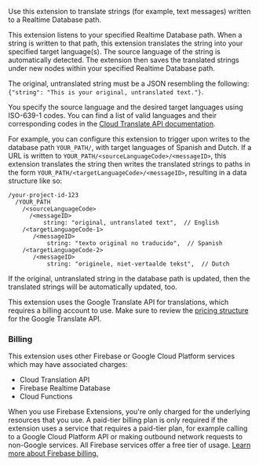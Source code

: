 Use this extension to translate strings (for example, text messages) written to a Realtime Database path.

This extension listens to your specified Realtime Database path. When a string is written to that path, this extension translates the string into your specified target language(s). The source language of the string is automatically detected. The extension then saves the translated strings under new nodes within your specified Realtime Database path.

The original, untranslated string must be a JSON resembling the following: `{"string": "This is your original, untranslated text."}`.

You specify the source language and the desired target languages using ISO-639-1 codes. You can find a list of valid languages and their corresponding codes in the [Cloud Translate API documentation](https://cloud.google.com/translate/docs/languages).

For example, you can configure this extension to trigger upon writes to the database path `YOUR_PATH/`, with target languages of Spanish and Dutch. If a URL is written to `YOUR_PATH/<sourceLanguageCode>/<messageID>`, this extension translates the string then writes the translated strings to paths in the form `YOUR_PATH/<targetLanguageCode>/<messageID>`, resulting in a data structure like so:

```
/your-project-id-123
  /YOUR_PATH
    /<sourceLanguageCode>
      /<messageID>
          string: "original, untranslated text",  // English
    /<targetLanguageCode-1>
       /<messageID>
           string: "texto original no traducido",  // Spanish
    /<targetLanguageCode-2>
       /<messageID>
           string: "originele, niet-vertaalde tekst",  // Dutch
```

If the original, untranslated string in the database path is updated, then the translated strings will be automatically updated, too.

This extension uses the Google Translate API for translations, which requires a billing account to use. Make sure to review the [pricing structure](https://cloud.google.com/translate/#pricing) for the Google Translate API.

### Billing

This extension uses other Firebase or Google Cloud Platform services which may have associated charges:

- Cloud Translation API
- Firebase Realtime Database
- Cloud Functions

When you use Firebase Extensions, you're only charged for the underlying resources that you use. A paid-tier billing plan is only required if the extension uses a service that requires a paid-tier plan, for example calling to a Google Cloud Platform API or making outbound network requests to non-Google services. All Firebase services offer a free tier of usage. [Learn more about Firebase billing.](https://firebase.google.com/pricing)
